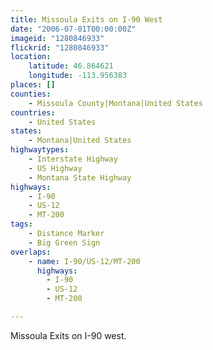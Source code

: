 ```yaml
---
title: Missoula Exits on I-90 West
date: "2006-07-01T00:00:00Z"
imageid: "1280846933"
flickrid: "1280846933"
location:
    latitude: 46.864621
    longitude: -113.956383
places: []
counties:
    - Missoula County|Montana|United States
countries:
    - United States
states:
    - Montana|United States
highwaytypes:
    - Interstate Highway
    - US Highway
    - Montana State Highway
highways:
    - I-90
    - US-12
    - MT-200
tags:
    - Distance Marker
    - Big Green Sign
overlaps:
    - name: I-90/US-12/MT-200
      highways:
        - I-90
        - US-12
        - MT-200

---
```

Missoula Exits on I-90 west.